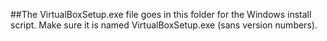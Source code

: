 ##The VirtualBoxSetup.exe file goes in this folder for the Windows install script.  Make sure it is named VirtualBoxSetup.exe (sans version numbers).
